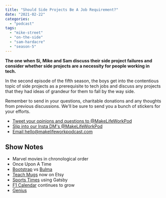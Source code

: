```yaml
---
title: "Should Side Projects Be A Job Requirement?"
date: "2021-02-22"
categories: 
  - "podcast"
tags: 
  - "mike-street"
  - "on-the-side"
  - "sam-hardacre"
  - "season-5"
---
```


**The one when Si, Mike and Sam discuss their side project failures and consider whether side projects are a necessity for people working in tech.**

In the second episode of the fifth season, the boys get into the contentious topic of side projects as a prerequisite to tech jobs and discuss any projects that they had ideas of grandeur for them to fall by the way side.

Remember to send in your questions, charitable donations and any thoughts from previous discussions. We'll be sure to send you a bunch of stickers for your efforts.

- [Tweet your opinions and questions to @MakeLifeWorkPod](http://twitter.com/makelifeworkpod)
- [Slip into our Insta DM's @MakeLifeWorkPod](http://instagram.com/makelifeworkpod)
- [Email hello@makelifeworkpodcast.com](mailto:hello@makelifeworkpodcast.com)

## Show Notes

- Marvel movies in chronological order
- Once Upon A Time
- [Bootstrap](https://getbootstrap.com) vs [Bulma](https://bulma.io)
- [Teach Mugs](http://teachmugs.com) now on Etsy
- [Sports Times](http://sportstimes.website) using Gatsby
- [F1 Calendar](http://f1calendar.com) continues to grow
- [Genius](https://genius.com)
